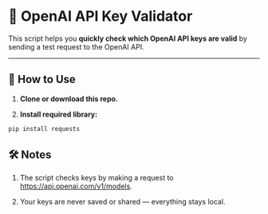 

# 🔑 OpenAI API Key Validator

This script helps you **quickly check which OpenAI API keys are valid** by sending a test request to the OpenAI API.

---

## 📂 How to Use

1. **Clone or download this repo.**

2. **Install required library:**

```bash
pip install requests
```
## 🛠️ Notes
1. The script checks keys by making a request to https://api.openai.com/v1/models.

2. Your keys are never saved or shared — everything stays local.
